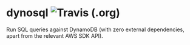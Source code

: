 # dynosql ![Travis (.org)](https://img.shields.io/travis/zshamrock/dynosql)

Run SQL queries against DynamoDB (with zero external dependencies, apart from the relevant AWS SDK API).  
